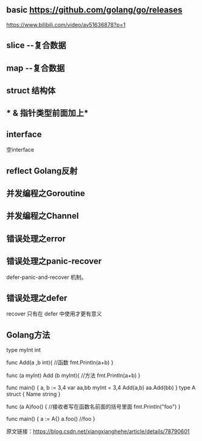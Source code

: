 ## basic https://github.com/golang/go/releases
https://www.bilibili.com/video/av51636878?p=1

## slice --复合数据
## map --复合数据
## struct 结构体
## * & 指针类型前面加上*
## interface
  空interface
## reflect Golang反射
## 并发编程之Goroutine
## 并发编程之Channel
## 错误处理之error
## 错误处理之panic-recover
defer-panic-and-recover 机制。
## 错误处理之defer
recover 只有在 defer 中使用才更有意义

## Golang方法
type myInt int

func Add(a ,b int){             //函数
  fmt.Println(a+b)
}

func (a myInt) Add (b myInt){   //方法
  fmt.Println(a+b)
}

func main() {
        a, b := 3,4
        var aa,bb myInt = 3,4
        Add(a,b)
        aa.Add(bb)
  }
type A struct {
    Name string
}

func (a A)foo()  { //接收者写在函数名前面的括号里面
    fmt.Println("foo")
}

func main() {
    a := A{}
    a.foo() //foo
}

原文链接：https://blog.csdn.net/xiangxianghehe/article/details/78790601
